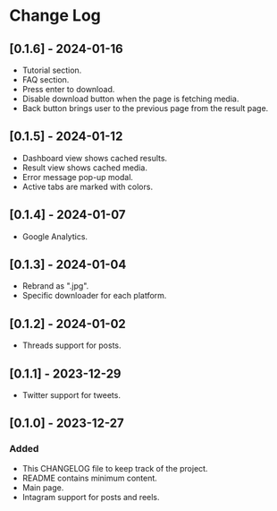 # Change Log

## [0.1.6] - 2024-01-16

- Tutorial section.
- FAQ section.
- Press enter to download.
- Disable download button when the page is fetching media.
- Back button brings user to the previous page from the result page.

## [0.1.5] - 2024-01-12

- Dashboard view shows cached results.
- Result view shows cached media.
- Error message pop-up modal.
- Active tabs are marked with colors.

## [0.1.4] - 2024-01-07

- Google Analytics.

## [0.1.3] - 2024-01-04

- Rebrand as ".jpg".
- Specific downloader for each platform.

## [0.1.2] - 2024-01-02

- Threads support for posts.

## [0.1.1] - 2023-12-29

- Twitter support for tweets.

## [0.1.0] - 2023-12-27

### Added

- This CHANGELOG file to keep track of the project.
- README contains minimum content.
- Main page.
- Intagram support for posts and reels.
